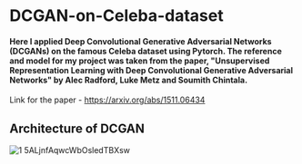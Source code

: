 # DCGAN-on-Celeba-dataset
#### Here I applied Deep Convolutional Generative Adversarial Networks (DCGANs) on the famous Celeba dataset using Pytorch. The reference and model for my project was taken from the paper, "Unsupervised Representation Learning with Deep Convolutional Generative Adversarial Networks" by Alec Radford, Luke Metz and Soumith Chintala. 
Link for the paper - https://arxiv.org/abs/1511.06434

## Architecture of DCGAN

![1 5ALjnfAqwcWbOsledTBXsw](https://user-images.githubusercontent.com/27720480/137178394-2db779f7-919e-4927-a249-7ee4cba07a25.png)
